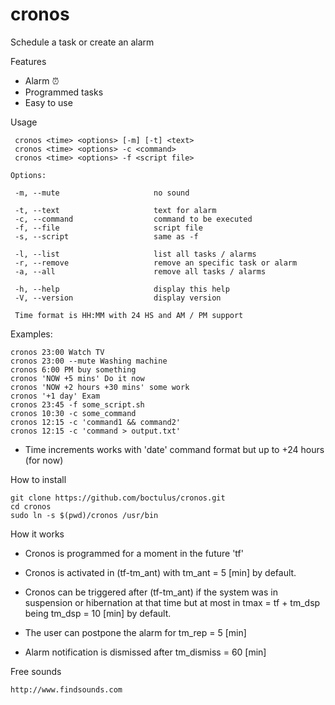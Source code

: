 # cronos

Schedule a task or create an alarm

Features

* Alarm ⏰
* Programmed tasks
* Easy to use


Usage

	 cronos <time> <options> [-m] [-t] <text>
	 cronos <time> <options> -c <command> 
	 cronos <time> <options> -f <script file> 
     
	Options:
      
	 -m, --mute                     no sound
     
	 -t, --text                     text for alarm
	 -c, --command                  command to be executed
	 -f, --file                     script file
	 -s, --script                   same as -f
      
	 -l, --list                     list all tasks / alarms
	 -r, --remove                   remove an specific task or alarm 
	 -a, --all                      remove all tasks / alarms
	 
	 -h, --help                     display this help
	 -V, --version                  display version
       
	 Time format is HH:MM with 24 HS and AM / PM support 
	 



Examples:

    cronos 23:00 Watch TV
    cronos 23:00 --mute Washing machine
    cronos 6:00 PM buy something
    cronos 'NOW +5 mins' Do it now
    cronos 'NOW +2 hours +30 mins' some work
    cronos '+1 day' Exam
    cronos 23:45 -f some_script.sh 
    cronos 10:30 -c some_command
    cronos 12:15 -c 'command1 && command2'
    cronos 12:15 -c 'command > output.txt'
     

* Time increments works with 'date' command format but up to +24 hours (for now)


How to install

	git clone https://github.com/boctulus/cronos.git
	cd cronos
	sudo ln -s $(pwd)/cronos /usr/bin		



How it works

- Cronos is programmed for a moment in the future 'tf'

- Cronos is activated in (tf-tm_ant) with tm_ant = 5 [min] by default.

- Cronos can be triggered after (tf-tm_ant) if the system was in suspension or hibernation at that time but at most in tmax = tf + tm_dsp being tm_dsp = 10 [min] by default.

- The user can postpone the alarm for tm_rep = 5 [min]

- Alarm notification is dismissed after tm_dismiss = 60 [min] 


Free sounds

	http://www.findsounds.com